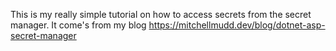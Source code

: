 This is my really simple tutorial on how to access secrets from the secret manager. It come's from my blog https://mitchellmudd.dev/blog/dotnet-asp-secret-manager
